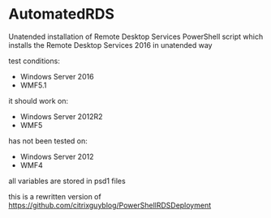 # AutomatedRDS
Unatended installation of Remote Desktop Services
 PowerShell script which installs the Remote Desktop Services 2016 in unatended way
 
 test conditions:
 - Windows Server 2016
 - WMF5.1

 it should work on:
 - Windows Server 2012R2
 - WMF5

 has not been tested on:
 - Windows Server 2012
 - WMF4

 all variables are stored in psd1 files
 
 this is a rewritten version of https://github.com/citrixguyblog/PowerShellRDSDeployment
